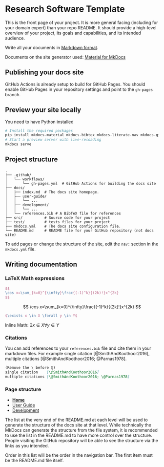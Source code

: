 # Research Software Template

This is the front page of your project. It is more general facing (including for your domain expert) than your repo README. It should provide a high-level overview of your project, its goals and capabilities, and its intended audience.

Write all your documents in [Markdown format](https://www.markdownguide.org/basic-syntax/).

Documents on the site generator used: [Material for MkDocs](https://squidfunk.github.io/mkdocs-material/getting-started/)

## Publishing your docs site
GitHub Actions is already setup to build for GitHub Pages. You should enable GitHub Pages in your repository settings and point to the `gh-pages` branch.

## Preview your site locally

You need to have Python installed
```bash
# Install the required packages
pip install mkdocs-material mkdocs-bibtex mkdocs-literate-nav mkdocs-git-revision-date-localized-plugin
# Start a preview server with live-reloading
mkdocs serve
```

## Project structure
```
.
├── .github/
│   └── workflows/
│       └── gh-pages.yml  # GitHub Actions for building the docs site
├── docs/
│   ├── index.md  # The docs site homepage.
│   ├── user-guide/
│   │   └── ...
│   ├── development/
│   │   └── ...
│   └── references.bib # A BibTeX file for references
├── src/          # Source code for your project
├── test/         # tests files for your project
├── mkdocs.yml    # The docs site configuration file.
└── README.md     # README file for your GitHub repository (not docs site)
```



To add pages or change the structure of the site, edit the `nav:` section in the `mkdocs.yml` file.

## Writing documentation
### LaTeX Math expressions
``` latex title="Math Block"
$$
\cos x=\sum_{k=0}^{\infty}\frac{(-1)^k}{(2k)!}x^{2k}
$$
```
$$
\cos x=\sum_{k=0}^{\infty}\frac{(-1)^k}{(2k)!}x^{2k}
$$

``` latex title="Inline Math"
$\exists x \in X \forall y \in Y$
```
Inline Math: $\exists x \in X \forall y \in Y$

### Citations
You can add references to your `references.bib` file and cite them in your markdown files. For example single citation [@SmithAndKoothoor2016], multiple citations [@SmithAndKoothoor2016; @Parnas1978].
```markdown
(Remove the \ before @)
single citation    [\@SmithAndKoothoor2016]
multiple citations [\@SmithAndKoothoor2016; \@Parnas1978]
```

### Page structure
- [**Home**](README.md)
- [User Guide](user-guide/)
- [Development](development/)

The list at the very end of the README.md at each level will be used to generate the structure of the docs site at that level. While technically the MkDocs can generate the structure from the file system, it is recommended to use the list in the README.md to have more control over the structure. People visiting the GitHub repository will be able to see the structure via the links as you intended.

Order in this list will be the order in the navigation bar. The first item must be the README.md file itself.